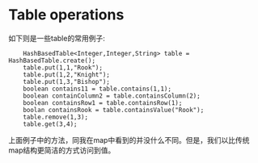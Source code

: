 # Table operations
如下则是一些table的常用例子:
```
    HashBasedTable<Integer,Integer,String> table = HashBasedTable.create();
    table.put(1,1,"Rook");
    table.put(1,2,"Knight");
    table.put(1,3,"Bishop");
    boolean contains11 = table.contains(1,1);
    boolean containColumn2 = table.containsColumn(2);
    boolean containsRow1 = table.containsRow(1);
    boolan containsRook = table.containsValue("Rook");
    table.remove(1,3);
    table.get(3,4);
```

上面例子中的方法，同我在map中看到的并没什么不同。但是，我们以比传统map结构更简洁的方式访问到值。
